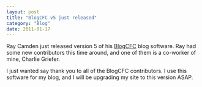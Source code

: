 ```yaml
---
layout: post
title: "BlogCFC v5 just released"
category: "Blog"
date: 2011-01-17
---
```



Ray Camden just released version 5 of his [BlogCFC](http://ray.camdenfamily.com/projects/blogcfc/) blog software. Ray had some new contributors this time around, and one of them is a co-worker of mine, Charlie Griefer.

I just wanted say thank you to all of the BlogCFC contributors. I use this software for my blog, and I will be upgrading my site to this version ASAP.